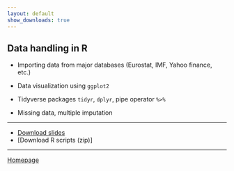 ```yaml
---
layout: default
show_downloads: true
---
```


## Data handling in R

+ Importing data from major databases (Eurostat, IMF, Yahoo finance, etc.)  

+ Data visualization using `ggplot2`  

+ Tidyverse packages `tidyr`, `dplyr`, pipe operator `%>%`  

+ Missing data, multiple imputation  

---  

+ [Download slides](https://github.com/formanektomas/4EK417/raw/master/Block1/Block_1.pdf)
+ [Download R scripts (zip)]


--- 

[Homepage](https://formanektomas.github.io/4EK417/)
